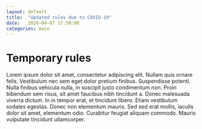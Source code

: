 ```yaml
---
layout: default
title:  "Updated rules due to COVID-19"
date:   2020-04-07 17:50:00
categories: main
---
```


<h1>Temporary rules</h1>

Lorem ipsum dolor sit amet, consectetur adipiscing elit. Nullam quis ornare felis. Vestibulum nec sem eget dolor pretium finibus. Suspendisse potenti. Nulla finibus vehicula nulla, in suscipit justo condimentum non. Proin bibendum sem risus, sit amet faucibus nibh tincidunt a. Donec malesuada viverra dictum. In in tempor erat, et tincidunt libero. Etiam vestibulum sodales egestas. Donec non elementum mauris. Sed sed erat mollis, iaculis dolor sit amet, elementum odio. Curabitur feugiat aliquam commodo. Mauris vulputate tincidunt ullamcorper.

